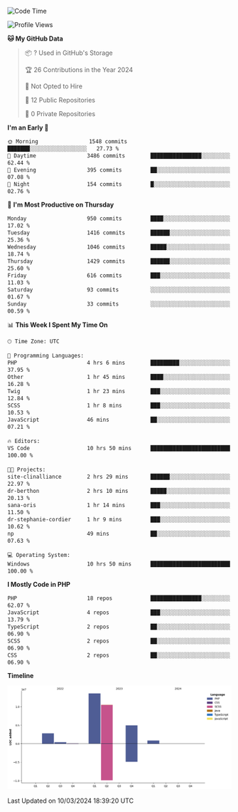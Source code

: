 <!--START_SECTION:waka-->
![Code Time](http://img.shields.io/badge/Code%20Time-1%2C538%20hrs%204%20mins-blue)

![Profile Views](http://img.shields.io/badge/Profile%20Views-2-blue)

**🐱 My GitHub Data** 

> 📦 ? Used in GitHub's Storage 
 > 
> 🏆 26 Contributions in the Year 2024
 > 
> 🚫 Not Opted to Hire
 > 
> 📜 12 Public Repositories 
 > 
> 🔑 0 Private Repositories 
 > 
**I'm an Early 🐤** 

```text
🌞 Morning                1548 commits        ███████░░░░░░░░░░░░░░░░░░   27.73 % 
🌆 Daytime                3486 commits        ████████████████░░░░░░░░░   62.44 % 
🌃 Evening                395 commits         ██░░░░░░░░░░░░░░░░░░░░░░░   07.08 % 
🌙 Night                  154 commits         █░░░░░░░░░░░░░░░░░░░░░░░░   02.76 % 
```
📅 **I'm Most Productive on Thursday** 

```text
Monday                   950 commits         ████░░░░░░░░░░░░░░░░░░░░░   17.02 % 
Tuesday                  1416 commits        ██████░░░░░░░░░░░░░░░░░░░   25.36 % 
Wednesday                1046 commits        █████░░░░░░░░░░░░░░░░░░░░   18.74 % 
Thursday                 1429 commits        ██████░░░░░░░░░░░░░░░░░░░   25.60 % 
Friday                   616 commits         ███░░░░░░░░░░░░░░░░░░░░░░   11.03 % 
Saturday                 93 commits          ░░░░░░░░░░░░░░░░░░░░░░░░░   01.67 % 
Sunday                   33 commits          ░░░░░░░░░░░░░░░░░░░░░░░░░   00.59 % 
```


📊 **This Week I Spent My Time On** 

```text
🕑︎ Time Zone: UTC

💬 Programming Languages: 
PHP                      4 hrs 6 mins        █████████░░░░░░░░░░░░░░░░   37.95 % 
Other                    1 hr 45 mins        ████░░░░░░░░░░░░░░░░░░░░░   16.28 % 
Twig                     1 hr 23 mins        ███░░░░░░░░░░░░░░░░░░░░░░   12.84 % 
SCSS                     1 hr 8 mins         ███░░░░░░░░░░░░░░░░░░░░░░   10.53 % 
JavaScript               46 mins             ██░░░░░░░░░░░░░░░░░░░░░░░   07.21 % 

🔥 Editors: 
VS Code                  10 hrs 50 mins      █████████████████████████   100.00 % 

🐱‍💻 Projects: 
site-clinalliance        2 hrs 29 mins       ██████░░░░░░░░░░░░░░░░░░░   22.97 % 
dr-berthon               2 hrs 10 mins       █████░░░░░░░░░░░░░░░░░░░░   20.13 % 
sana-oris                1 hr 14 mins        ███░░░░░░░░░░░░░░░░░░░░░░   11.50 % 
dr-stephanie-cordier     1 hr 9 mins         ███░░░░░░░░░░░░░░░░░░░░░░   10.62 % 
np                       49 mins             ██░░░░░░░░░░░░░░░░░░░░░░░   07.63 % 

💻 Operating System: 
Windows                  10 hrs 50 mins      █████████████████████████   100.00 % 
```

**I Mostly Code in PHP** 

```text
PHP                      18 repos            ████████████████░░░░░░░░░   62.07 % 
JavaScript               4 repos             ███░░░░░░░░░░░░░░░░░░░░░░   13.79 % 
TypeScript               2 repos             ██░░░░░░░░░░░░░░░░░░░░░░░   06.90 % 
SCSS                     2 repos             ██░░░░░░░░░░░░░░░░░░░░░░░   06.90 % 
CSS                      2 repos             ██░░░░░░░░░░░░░░░░░░░░░░░   06.90 % 
```



**Timeline**

![Lines of Code chart](https://raw.githubusercontent.com/tahar-elgunaoui/tahar-elgunaoui/main/assets/bar_graph.png)


 Last Updated on 10/03/2024 18:39:20 UTC
<!--END_SECTION:waka-->
